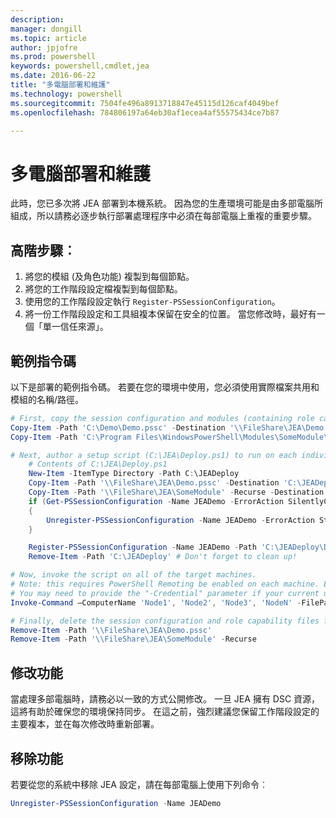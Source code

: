 ```yaml
---
description: 
manager: dongill
ms.topic: article
author: jpjofre
ms.prod: powershell
keywords: powershell,cmdlet,jea
ms.date: 2016-06-22
title: "多電腦部署和維護"
ms.technology: powershell
ms.sourcegitcommit: 7504fe496a8913718847e45115d126caf4049bef
ms.openlocfilehash: 784806197a64eb30af1ecea4af55575434ce7b87

---
```


# 多電腦部署和維護
此時，您已多次將 JEA 部署到本機系統。
因為您的生產環境可能是由多部電腦所組成，所以請務必逐步執行部署處理程序中必須在每部電腦上重複的重要步驟。

## 高階步驟︰
1.  將您的模組 (及角色功能) 複製到每個節點。
2.  將您的工作階段設定檔複製到每個節點。
3.  使用您的工作階段設定執行 `Register-PSSessionConfiguration`。
4.  將一份工作階段設定和工具組複本保留在安全的位置。
當您修改時，最好有一個「單一信任來源」。

## 範例指令碼
以下是部署的範例指令碼。
若要在您的環境中使用，您必須使用實際檔案共用和模組的名稱/路徑。
```PowerShell
# First, copy the session configuration and modules (containing role capability files) onto a file share you have access to.
Copy-Item -Path 'C:\Demo\Demo.pssc' -Destination '\\FileShare\JEA\Demo.pssc'
Copy-Item -Path 'C:\Program Files\WindowsPowerShell\Modules\SomeModule\' -Recurse -Destination '\\FileShare\JEA\SomeModule'

# Next, author a setup script (C:\JEA\Deploy.ps1) to run on each individual node
    # Contents of C:\JEA\Deploy.ps1
    New-Item -ItemType Directory -Path C:\JEADeploy
    Copy-Item -Path '\\FileShare\JEA\Demo.pssc' -Destination 'C:\JEADeploy\'
    Copy-Item -Path '\\FileShare\JEA\SomeModule' -Recurse -Destination 'C:\Program Files\WindowsPowerShell\Modules' # Remember, Role Capability Files are found in modules
    if (Get-PSSessionConfiguration -Name JEADemo -ErrorAction SilentlyContinue)
    {
        Unregister-PSSessionConfiguration -Name JEADemo -ErrorAction Stop
    }

    Register-PSSessionConfiguration -Name JEADemo -Path 'C:\JEADeploy\Demo.pssc'
    Remove-Item -Path 'C:\JEADeploy' # Don't forget to clean up!

# Now, invoke the script on all of the target machines.
# Note: this requires PowerShell Remoting be enabled on each machine. Enabling PowerShell remoting is a requirement to use JEA as well.
# You may need to provide the "-Credential" parameter if your current user account does not have admin permissions on these machines.
Invoke-Command –ComputerName 'Node1', 'Node2', 'Node3', 'NodeN' -FilePath 'C:\JEA\Deploy.ps1'

# Finally, delete the session configuration and role capability files from the file share.
Remove-Item -Path '\\FileShare\JEA\Demo.pssc'
Remove-Item -Path '\\FileShare\JEA\SomeModule' -Recurse
```
## 修改功能
當處理多部電腦時，請務必以一致的方式公開修改。
一旦 JEA 擁有 DSC 資源，這將有助於確保您的環境保持同步。
在這之前，強烈建議您保留工作階段設定的主要複本，並在每次修改時重新部署。

## 移除功能
若要從您的系統中移除 JEA 設定，請在每部電腦上使用下列命令︰
```PowerShell
Unregister-PSSessionConfiguration -Name JEADemo
```




<!--HONumber=Jun16_HO4-->



